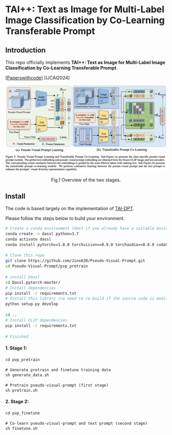 # TAI++: Text as Image for Multi-Label Image Classification by Co-Learning Transferable Prompt


## Introduction

This repo officially implements **TAI++: Text as Image for Multi-Label Image Classification by Co-Learning Transferable Prompt**.

[[Paperswithcode](https://paperswithcode.com/paper/tai-text-as-image-for-multi-label-image)] [IJCAI2024]


<center>
<img src="./figures/pvp.png">

Fig.1 Overview of the two stages.
</center>

## Install

The code is based largely on the implementation of [TAI-DPT](https://github.com/guozix/TaI-DPT).


Please follow the steps below to build your environment.

```bash
# Create a conda environment (Omit if you already have a suitable environment)
conda create -n dassl python=3.7
conda activate dassl
conda install pytorch==1.8.0 torchvision==0.9.0 torchaudio==0.8.0 cudatoolkit=11.1 -c pytorch -c conda-forge # torch (version >= 1.7.1)

# Clone this repo
git clone https://github.com/Jinx630/Pseudo-Visual-Prompt.git
cd Pseudo-Visual-Prompt/pvp_pretrain

# install Dassl
cd Dassl.pytorch-master/
# Install dependencies
pip install -r requirements.txt
# Install this library (no need to re-build if the source code is modified)
python setup.py develop

cd ..
# Install CLIP dependencies
pip install -r requirements.txt

# Finished
```

#### 1. **Stage 1:**
```
cd pvp_pretrain

# Generate pretrain and finetune training data 
sh generate_data.sh

# Pretrain pseudo-visual-prompt (first stage)
sh pretrain.sh
```

#### 2. **Stage 2:**
```
cd pvp_finetune

# Co-learn pseudo-visual-prompt and text prompt (second stage)
sh finetune.sh
```